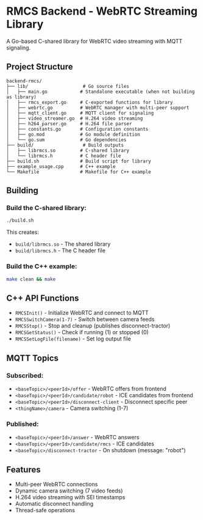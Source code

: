 # RMCS Backend - WebRTC Streaming Library

A Go-based C-shared library for WebRTC video streaming with MQTT signaling.

## Project Structure

```
backend-rmcs/
├── lib/                    # Go source files
│   ├── main.go            # Standalone executable (when not building as library)
│   ├── rmcs_export.go     # C-exported functions for library
│   ├── webrtc.go          # WebRTC manager with multi-peer support
│   ├── mqtt_client.go     # MQTT client for signaling
│   ├── video_streamer.go  # H.264 video streaming
│   ├── h264_parser.go     # H.264 file parser
│   ├── constants.go       # Configuration constants
│   ├── go.mod             # Go module definition
│   └── go.sum             # Go dependencies
├── build/                  # Build outputs
│   ├── librmcs.so         # C-shared library
│   └── librmcs.h          # C header file
├── build.sh               # Build script for library
├── example_usage.cpp      # C++ example
└── Makefile               # Makefile for C++ example
```

## Building

### Build the C-shared library:
```bash
./build.sh
```

This creates:
- `build/librmcs.so` - The shared library
- `build/librmcs.h` - The C header file

### Build the C++ example:
```bash
make clean && make
```

## C++ API Functions

- `RMCSInit()` - Initialize WebRTC and connect to MQTT
- `RMCSSwitchCamera(1-7)` - Switch between camera feeds
- `RMCSStop()` - Stop and cleanup (publishes disconnect-tractor)
- `RMCSGetStatus()` - Check if running (1) or stopped (0)
- `RMCSSetLogFile(filename)` - Set log output file

## MQTT Topics

### Subscribed:
- `<baseTopic>/<peerId>/offer` - WebRTC offers from frontend
- `<baseTopic>/<peerId>/candidate/robot` - ICE candidates from frontend
- `<baseTopic>/<peerId>/disconnect-client` - Disconnect specific peer
- `<thingName>/camera` - Camera switching (1-7)

### Published:
- `<baseTopic>/<peerId>/answer` - WebRTC answers
- `<baseTopic>/<peerId>/candidate/rmcs` - ICE candidates
- `<baseTopic>/disconnect-tractor` - On shutdown (message: "robot")

## Features

- Multi-peer WebRTC connections
- Dynamic camera switching (7 video feeds)
- H.264 video streaming with SEI timestamps
- Automatic disconnect handling
- Thread-safe operations